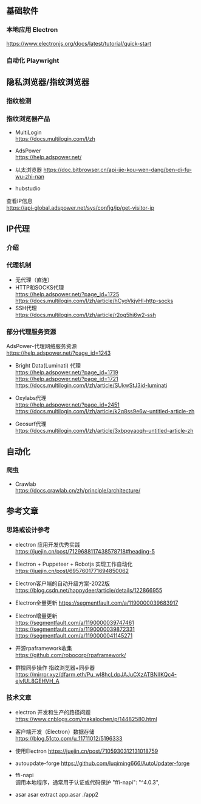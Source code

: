 ## 基础软件
### 本地应用 Electron
https://www.electronjs.org/docs/latest/tutorial/quick-start

### 自动化 Playwright


## 隐私浏览器/指纹浏览器
### 指纹检测

### 指纹浏览器产品
- MultiLogin  
https://docs.multilogin.com/l/zh

- AdsPower  
https://help.adspower.net/

- 以太浏览器 
https://doc.bitbrowser.cn/api-jie-kou-wen-dang/ben-di-fu-wu-zhi-nan


- hubstudio

查看IP信息   
https://api-global.adspower.net/sys/config/ip/get-visitor-ip

## IP代理

### 介绍

### 代理机制
- 无代理（直连）
- HTTP和SOCKS代理  
https://help.adspower.net/?page_id=1725  
https://docs.multilogin.com/l/zh/article/hCyoVkjyHI-http-socks 
- SSH代理   
  https://docs.multilogin.com/l/zh/article/r2og5hj6w2-ssh

### 部分代理服务资源

AdsPower-代理网络服务资源  
https://help.adspower.net/?page_id=1243

- Bright Data(Luminati) 代理  
  https://help.adspower.net/?page_id=1719   
  https://help.adspower.net/?page_id=1721    
  https://docs.multilogin.com/l/zh/article/SUkwStJ3id-luminati


- Oxylabs代理  
  https://help.adspower.net/?page_id=2451
  https://docs.multilogin.com/l/zh/article/k2q8ss9e6w-untitled-article-zh 


- Geosurf代理  
  https://docs.multilogin.com/l/zh/article/3xbpoyaoqh-untitled-article-zh 

## 自动化

### 爬虫
- Crawlab   
https://docs.crawlab.cn/zh/principle/architecture/

## 参考文章

### 思路或设计参考

- electron 应用开发优秀实践 
  https://juejin.cn/post/7129688117438578718#heading-5

- Electron + Puppeteer + Robotjs 实现工作自动化
https://juejin.cn/post/6957601771694850062

- Electron客户端的自动升级方案-2022版 
https://blog.csdn.net/happydeer/article/details/122866955

- Electron全量更新 
https://segmentfault.com/a/1190000039683917 

- Electron增量更新   
https://segmentfault.com/a/1190000039747461    
https://segmentfault.com/a/1190000039872331    
https://segmentfault.com/a/1190000041145271    


- 开源rpaframework收集  
https://github.com/robocorp/rpaframework/

- 群控同步操作 指纹浏览器+同步器
https://mirror.xyz/dfarm.eth/Pu_wI8hcLdpJAJuCXzATBNlIKQc4-ejvIUL8GEHVH_A

### 技术文章
- electron 开发和生产的路径问题   
https://www.cnblogs.com/makalochen/p/14482580.html

- 客户端开发（Electron）数据存储 
https://blog.51cto.com/u_11711012/5196333

- 使用Electron 
https://juejin.cn/post/7105930312131018759


- autoupdate-forge 
https://github.com/luqiming666/AutoUpdater-forge

- ffi-napi  
调用本地程序，通常用于认证或代码保护 
  "ffi-napi": "^4.0.3",

- asar 
  asar extract app.asar ./app2
